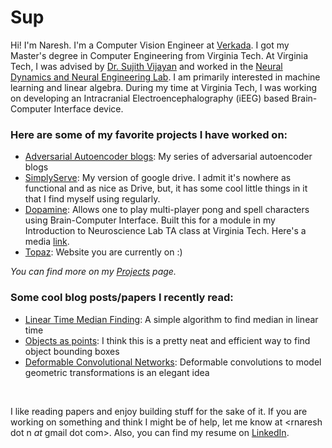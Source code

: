# Sup

Hi! I'm Naresh. I'm a Computer Vision Engineer at [Verkada](https://www.verkada.com/). I got my Master's degree in Computer Engineering from Virginia Tech. At Virginia Tech, I was advised by [Dr. Sujith Vijayan](https://neuroscience.vt.edu/people/core-faculty/vijayan-s.html) and worked in the [Neural Dynamics and Neural Engineering Lab](https://www.vijayan.neuroscience.vt.edu/).
I am primarily interested in machine learning and linear algebra. During my time at Virginia Tech, I was working on developing an Intracranial Electroencephalography (iEEG) based Brain-Computer Interface device.

### Here are some of my favorite projects I have worked on:

* [Adversarial Autoencoder blogs](https://github.com/Naresh1318/Adversarial_Autoencoder): My series of adversarial autoencoder blogs
* [SimplyServe](https://github.com/Naresh1318/simplyServe): My version of google drive. I admit it's nowhere as functional and as nice as Drive, but, it has some cool little things in it that I find myself using regularly.
* [Dopamine](https://github.com/Naresh1318/Dopamine): Allows one to play multi-player pong and spell characters using 
Brain-Computer Interface. Built this for a module in my Introduction to Neuroscience Lab TA class at Virginia Tech. Here's a media [link](https://video.vt.edu/media/Neuroscience+students+play+Pong+with+their+brains/1_iisvk154).
* [Topaz](https://github.com/Naresh1318/Topaz): Website you are currently on :)

*You can find more on my [Projects](https://naresh1318.com/projects) page.*

### Some cool blog posts/papers I recently read:
* [Linear Time Median Finding](https://rcoh.me/posts/linear-time-median-finding/): A simple algorithm to find median in linear time
* [Objects as points](https://arxiv.org/abs/1904.07850): I think this is a pretty neat and efficient way to find object bounding boxes
* [Deformable Convolutional Networks](https://arxiv.org/abs/1703.06211): Deformable convolutions to model geometric transformations is an elegant idea

<br/>

I like reading papers and enjoy building stuff for the sake of it. If you are working on something and think I might be of help, let me know at \<rnaresh dot n _at_ gmail dot com>.
Also, you can find my resume on [LinkedIn](https://www.linkedin.com/in/naresh-nagabushan-2946b013a/).
